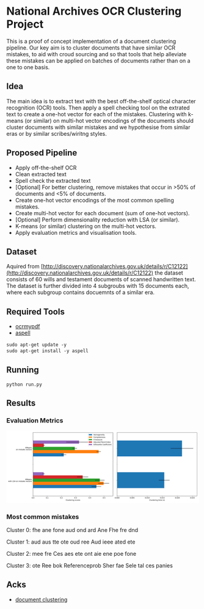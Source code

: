 # National Archives OCR Clustering Project

This is a proof of concept implementation of a document clustering pipeline. Our key aim is to cluster documents that have similar OCR mistakes, to aid with croud sourcing and so that tools that help alleviate these mistakes can be applied on batches of documents rather than on a one to one basis.

## Idea

The main idea is to extract text with the best off-the-shelf optical character recognition (OCR) tools. Then apply a spell checking tool on the extrated text to create a one-hot vector for each of the mistakes. Clustering with k-means (or similar) on multi-hot vector encodings of the documents should cluster documents with similar mistakes and we hypothesise from similar eras or by similar scribes/wiritng styles.

## Proposed Pipeline

- Apply off-the-shelf OCR
- Clean extracted text
- Spell check the extracted text
- [Optional] For better clustering, remove mistakes that occur in >50% of documents and <5% of documents.
- Create one-hot vector encodings of the most common spelling mistakes.
- Create multi-hot vector for each document (sum of one-hot vectors).
- [Optional] Perform dimensionality reduction with LSA (or similar).
- K-means (or similar) clustering on the multi-hot vectors.
- Apply evaluation metrics and visualisation tools.

## Dataset

Aquired from [http://discovery.nationalarchives.gov.uk/details/r/C12122](http://discovery.nationalarchives.gov.uk/details/r/C12122) the dataset consists of 60 wills and testament documents of scanned handwritten text. The dataset is further divided into 4 subgroubs with 15 documents each, where each subgroup contains docuemnts of a similar era.

## Required Tools

- [ocrmypdf](https://ocrmypdf.readthedocs.io/en/latest/index.html)
- [aspell](http://aspell.net/)
```
sudo apt-get update -y
sudo apt-get install -y aspell
```

## Running

```
python run.py
```

## Results

### Evaluation Metrics

![Evaluation Metrics](https://github.com/sacktock/NA-OCR-Clustering/blob/main/clustering.png)

### Most common mistakes
Cluster 0: fhe ane fone aud ond ard Ane Fhe fre dnd

Cluster 1: aud aus tte ote oud ree Aud ieee ated ete

Cluster 2: mee fre Ces aes ete ont aie ene poe fone

Cluster 3: ote Ree bok Referenceprob Sher fae Sele tal ces panies

## Acks

- [document clustering](https://scikit-learn.org/stable/auto_examples/text/plot_document_clustering.html)